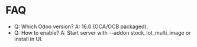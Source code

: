 # FAQ

- Q: Which Odoo version? A: 16.0 (OCA/OCB packaged).
- Q: How to enable? A: Start server with --addon stock_lot_multi_image or install in UI.
